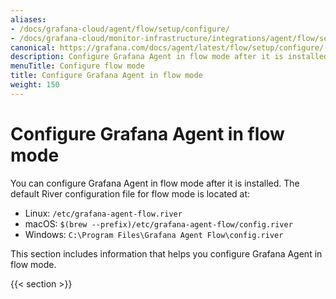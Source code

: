 ```yaml
---
aliases:
- /docs/grafana-cloud/agent/flow/setup/configure/
- /docs/grafana-cloud/monitor-infrastructure/integrations/agent/flow/setup/configure/
canonical: https://grafana.com/docs/agent/latest/flow/setup/configure/
description: Configure Grafana Agent in flow mode after it is installed
menuTitle: Configure flow mode
title: Configure Grafana Agent in flow mode
weight: 150
---
```


# Configure Grafana Agent in flow mode

You can configure Grafana Agent in flow mode after it is installed. The default River configuration file for flow mode is located at:

* Linux: `/etc/grafana-agent-flow.river`
* macOS: `$(brew --prefix)/etc/grafana-agent-flow/config.river`
* Windows: `C:\Program Files\Grafana Agent Flow\config.river`

This section includes information that helps you configure Grafana Agent in flow mode.

{{< section >}}
